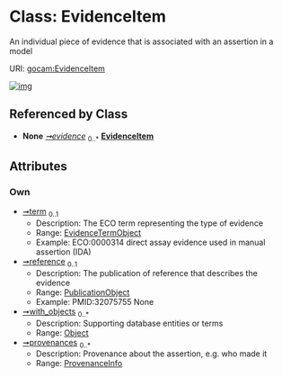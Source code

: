 
# Class: EvidenceItem

An individual piece of evidence that is associated with an assertion in a model

URI: [gocam:EvidenceItem](https://w3id.org/gocam/EvidenceItem)


[![img](https://yuml.me/diagram/nofunky;dir:TB/class/[PublicationObject],[ProvenanceInfo],[Object],[EvidenceTermObject],[ProvenanceInfo]<provenances%200..*-++[EvidenceItem],[Object]<with_objects%200..*-%20[EvidenceItem],[PublicationObject]<reference%200..1-%20[EvidenceItem],[EvidenceTermObject]<term%200..1-%20[EvidenceItem],[Association]++-%20evidence%200..*>[EvidenceItem],[Association])](https://yuml.me/diagram/nofunky;dir:TB/class/[PublicationObject],[ProvenanceInfo],[Object],[EvidenceTermObject],[ProvenanceInfo]<provenances%200..*-++[EvidenceItem],[Object]<with_objects%200..*-%20[EvidenceItem],[PublicationObject]<reference%200..1-%20[EvidenceItem],[EvidenceTermObject]<term%200..1-%20[EvidenceItem],[Association]++-%20evidence%200..*>[EvidenceItem],[Association])

## Referenced by Class

 *  **None** *[➞evidence](association__evidence.md)*  <sub>0..\*</sub>  **[EvidenceItem](EvidenceItem.md)**

## Attributes


### Own

 * [➞term](evidenceItem__term.md)  <sub>0..1</sub>
     * Description: The ECO term representing the type of evidence
     * Range: [EvidenceTermObject](EvidenceTermObject.md)
     * Example: ECO:0000314 direct assay evidence used in manual assertion (IDA)
 * [➞reference](evidenceItem__reference.md)  <sub>0..1</sub>
     * Description: The publication of reference that describes the evidence
     * Range: [PublicationObject](PublicationObject.md)
     * Example: PMID:32075755 None
 * [➞with_objects](evidenceItem__with_objects.md)  <sub>0..\*</sub>
     * Description: Supporting database entities or terms
     * Range: [Object](Object.md)
 * [➞provenances](evidenceItem__provenances.md)  <sub>0..\*</sub>
     * Description: Provenance about the assertion, e.g. who made it
     * Range: [ProvenanceInfo](ProvenanceInfo.md)
